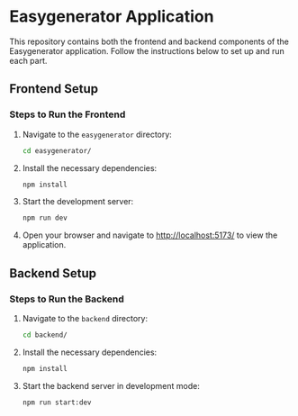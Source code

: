 # Easygenerator Application

This repository contains both the frontend and backend components of the Easygenerator application. Follow the instructions below to set up and run each part.

## Frontend Setup

### Steps to Run the Frontend

1. Navigate to the `easygenerator` directory:
    ```bash
    cd easygenerator/
    ```

2. Install the necessary dependencies:
    ```bash
    npm install
    ```

3. Start the development server:
    ```bash
    npm run dev
    ```

4. Open your browser and navigate to [http://localhost:5173/](http://localhost:5173/) to view the application.

## Backend Setup

### Steps to Run the Backend

1. Navigate to the `backend` directory:
    ```bash
    cd backend/
    ```

2. Install the necessary dependencies:
    ```bash
    npm install
    ```

3. Start the backend server in development mode:
    ```bash
    npm run start:dev
    ```
